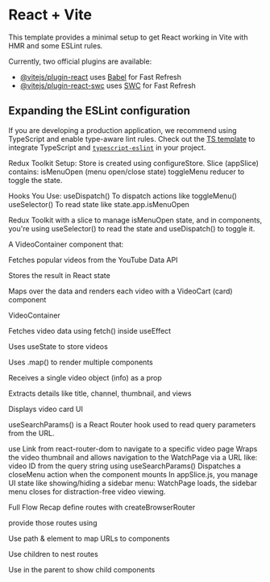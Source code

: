 # React + Vite

This template provides a minimal setup to get React working in Vite with HMR and some ESLint rules.

Currently, two official plugins are available:

- [@vitejs/plugin-react](https://github.com/vitejs/vite-plugin-react/blob/main/packages/plugin-react/README.md) uses [Babel](https://babeljs.io/) for Fast Refresh
- [@vitejs/plugin-react-swc](https://github.com/vitejs/vite-plugin-react-swc) uses [SWC](https://swc.rs/) for Fast Refresh

## Expanding the ESLint configuration

If you are developing a production application, we recommend using TypeScript and enable type-aware lint rules. Check out the [TS template](https://github.com/vitejs/vite/tree/main/packages/create-vite/template-react-ts) to integrate TypeScript and [`typescript-eslint`](https://typescript-eslint.io) in your project.

Redux Toolkit
Setup:
Store is created using configureStore.
Slice (appSlice) contains:
isMenuOpen (menu open/close state)
toggleMenu reducer to toggle the state.

Hooks You Use:
useDispatch() To dispatch actions like toggleMenu()
useSelector() To read state like state.app.isMenuOpen

Redux Toolkit with a slice to manage isMenuOpen state, and in components, you're using useSelector() to read the state and useDispatch() to toggle it.

A VideoContainer component that:

Fetches popular videos from the YouTube Data API

Stores the result in React state

Maps over the data and renders each video with a VideoCart (card) component

VideoContainer

Fetches video data using fetch() inside useEffect

Uses useState to store videos

Uses .map() to render multiple <VideoCart /> components

Receives a single video object (info) as a prop

Extracts details like title, channel, thumbnail, and views

Displays video card UI

useSearchParams() is a React Router hook used to read query parameters from the URL.

use Link from react-router-dom to navigate to a specific video page
Wraps the video thumbnail and allows navigation to the WatchPage via a URL like:
video ID from the query string using useSearchParams()
Dispatches a closeMenu action when the component mounts
In appSlice.js, you manage UI state like showing/hiding a sidebar menu:
WatchPage loads, the sidebar menu closes for distraction-free video viewing.

Full Flow Recap
define routes with createBrowserRouter

provide those routes using <RouterProvider>

Use path & element to map URLs to components

Use children to nest routes

Use <Outlet /> in the parent to show child components
